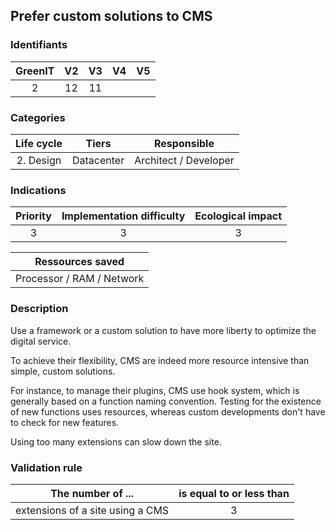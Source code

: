 ## Prefer custom solutions to CMS

### Identifiants

| GreenIT | V2  | V3  | V4  | V5  |
| :-----: | :-: | :-: | :-: | :-: |
|    2    | 12  | 11  |     |     |

### Categories

| Life cycle |   Tiers    |      Responsible      |
| :--------: | :--------: | :-------------------: |
| 2. Design  | Datacenter | Architect / Developer |

### Indications

| Priority | Implementation difficulty | Ecological impact |
| :------: | :-----------------------: | :---------------: |
|    3     |             3             |         3         |

|     Ressources saved      |
| :-----------------------: |
| Processor / RAM / Network |

### Description

Use a framework or a custom solution to have more liberty to optimize the digital service.

To achieve their flexibility, CMS are indeed more resource intensive than simple, custom solutions.

For instance, to manage their plugins, CMS use hook system, which is generally based on a function naming convention. Testing for the existence of new functions uses resources, whereas custom developments don't have to check for new features.

Using too many extensions can slow down the site.

### Validation rule

| The number of ...                | is equal to or less than |
| -------------------------------- | :----------------------: |
| extensions of a site using a CMS |            3             |
